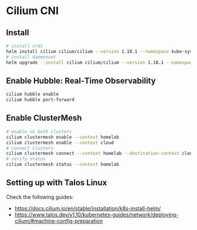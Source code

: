 # Cilium CNI
## Install
```bash
# install crds
helm install cilium cilium/cilium --version 1.18.1 --namespace kube-system --values crd-values.yaml --set installCRDs=true
# install daemonset
helm upgrade --install cilium cilium/cilium --version 1.18.1 --namespace kube-system -f crd-values.yaml
```
## Enable Hubble: Real‑Time Observability
```bash
cilium hubble enable
cilium hubble port-forward 
```

## Enable ClusterMesh
```bash
# enable on both clusters
cilium clustermesh enable --context homelab
cilium clustermesh enable --context cloud
# connect clusters
cilium clustermesh connect --context homelab --destination-context cloud
# verify status
cilium clustermesh status --context homelab
```

## Setting up with Talos Linux
Check the following guides:
- https://docs.cilium.io/en/stable/installation/k8s-install-helm/
- https://www.talos.dev/v1.10/kubernetes-guides/network/deploying-cilium/#machine-config-preparation